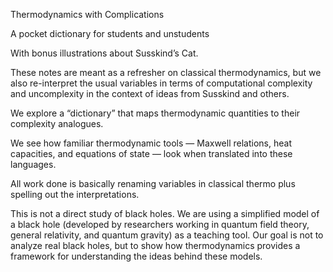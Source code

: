 Thermodynamics with Complications

A pocket dictionary for students and unstudents

With bonus illustrations about Susskind’s Cat.

These notes are meant as a refresher on classical thermodynamics, but we also re-interpret the
usual variables in terms of computational complexity and uncomplexity in the context of ideas
from Susskind and others.

We explore a “dictionary” that maps thermodynamic quantities to their complexity analogues.

We see how familiar thermodynamic tools — Maxwell relations, heat capacities, and equations
of state — look when translated into these languages.

All work done is basically renaming variables in classical thermo plus spelling out the
interpretations. 

This is not a direct study of black holes. We are using a simplified model of a black hole
(developed by researchers working in quantum field theory, general relativity, and quantum gravity) as a teaching
tool. Our goal is not to analyze real black holes, but to show how thermodynamics provides a framework for
understanding the ideas behind these models.
